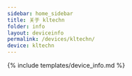 ```yaml
---
sidebar: home_sidebar
title: 关于 kltechn
folder: info
layout: deviceinfo
permalink: /devices/kltechn/
device: kltechn
---
```

{% include templates/device_info.md %}
